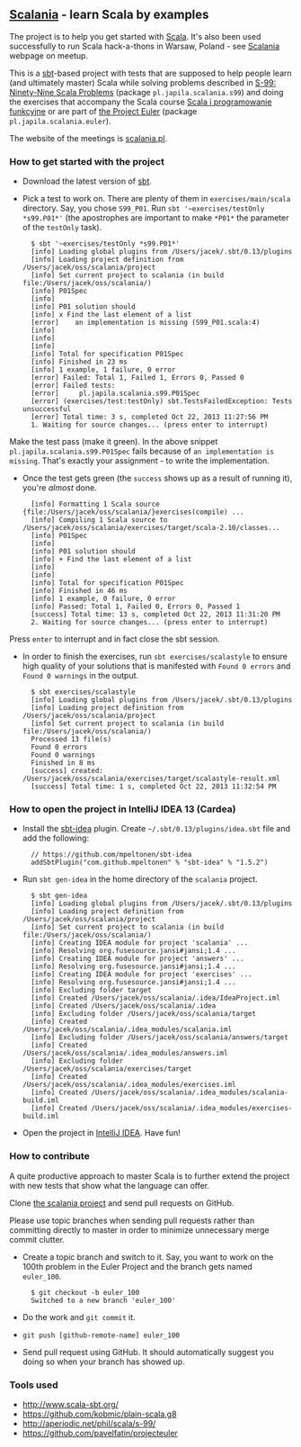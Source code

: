 ## [Scalania](http://scalania.pl) - learn Scala by examples

The project is to help you get started with [Scala](http://scala-lang.org). It's also been used successfully to run Scala hack-a-thons in Warsaw, Poland - see [Scalania](http://scalania.pl) webpage on meetup.

This is a [sbt](http://www.scala-sbt.org/)-based project with tests that are supposed to help people learn (and ultimately master) Scala while solving problems described in [S-99: Ninety-Nine Scala Problems](http://aperiodic.net/phil/scala/s-99/) (package `pl.japila.scalania.s99`) and doing the exercises that accompany the Scala course [Scala i programowanie funkcyjne](http://www.grzegorzbalcerek.net/scalafp.html) or are part of [the Project Euler](http://projecteuler.net/problems) (package `pl.japila.scalania.euler`).

The website of the meetings is [scalania.pl](http://scalania.pl).

### How to get started with the project
* Download the latest version of [sbt](http://www.scala-sbt.org/).
* Pick a test to work on. There are plenty of them in `exercises/main/scala` directory.
Say, you chose `S99_P01`. Run `sbt '~exercises/testOnly *s99.P01*'` (the apostrophes are important to make `*P01*` the parameter of the `testOnly` task).

        $ sbt '~exercises/testOnly *s99.P01*'
        [info] Loading global plugins from /Users/jacek/.sbt/0.13/plugins
        [info] Loading project definition from /Users/jacek/oss/scalania/project
        [info] Set current project to scalania (in build file:/Users/jacek/oss/scalania/)
        [info] P01Spec
        [info]
        [info] P01 solution should
        [info] x Find the last element of a list
        [error]    an implementation is missing (S99_P01.scala:4)
        [info]
        [info]
        [info]
        [info] Total for specification P01Spec
        [info] Finished in 23 ms
        [info] 1 example, 1 failure, 0 error
        [error] Failed: Total 1, Failed 1, Errors 0, Passed 0
        [error] Failed tests:
        [error] 	pl.japila.scalania.s99.P01Spec
        [error] (exercises/test:testOnly) sbt.TestsFailedException: Tests unsuccessful
        [error] Total time: 3 s, completed Oct 22, 2013 11:27:56 PM
        1. Waiting for source changes... (press enter to interrupt)

Make the test pass (make it green). In the above snippet `pl.japila.scalania.s99.P01Spec` fails because of `an implementation is missing`. That's exactly your assignment - to write the implementation.

* Once the test gets green (the `success` shows up as a result of running it), you're *almost* done.

        [info] Formatting 1 Scala source {file:/Users/jacek/oss/scalania/}exercises(compile) ...
        [info] Compiling 1 Scala source to /Users/jacek/oss/scalania/exercises/target/scala-2.10/classes...
        [info] P01Spec
        [info]
        [info] P01 solution should
        [info] + Find the last element of a list
        [info]
        [info]
        [info] Total for specification P01Spec
        [info] Finished in 46 ms
        [info] 1 example, 0 failure, 0 error
        [info] Passed: Total 1, Failed 0, Errors 0, Passed 1
        [success] Total time: 13 s, completed Oct 22, 2013 11:31:20 PM
        2. Waiting for source changes... (press enter to interrupt)

Press `enter` to interrupt and in fact close the sbt session.

* In order to finish the exercises, run `sbt exercises/scalastyle` to ensure high quality of your solutions that is manifested with `Found 0 errors` and `Found 0 warnings` in the output.

        $ sbt exercises/scalastyle
        [info] Loading global plugins from /Users/jacek/.sbt/0.13/plugins
        [info] Loading project definition from /Users/jacek/oss/scalania/project
        [info] Set current project to scalania (in build file:/Users/jacek/oss/scalania/)
        Processed 13 file(s)
        Found 0 errors
        Found 0 warnings
        Finished in 8 ms
        [success] created: /Users/jacek/oss/scalania/exercises/target/scalastyle-result.xml
        [success] Total time: 1 s, completed Oct 22, 2013 11:32:54 PM

### How to open the project in IntelliJ IDEA 13 (Cardea)
* Install the [sbt-idea](https://github.com/mpeltonen/sbt-idea) plugin.
Create `~/.sbt/0.13/plugins/idea.sbt` file and add the following:

        // https://github.com/mpeltonen/sbt-idea
        addSbtPlugin("com.github.mpeltonen" % "sbt-idea" % "1.5.2")

* Run `sbt gen-idea` in the home directory of the `scalania` project.

        $ sbt gen-idea
        [info] Loading global plugins from /Users/jacek/.sbt/0.13/plugins
        [info] Loading project definition from /Users/jacek/oss/scalania/project
        [info] Set current project to scalania (in build file:/Users/jacek/oss/scalania/)
        [info] Creating IDEA module for project 'scalania' ...
        [info] Resolving org.fusesource.jansi#jansi;1.4 ...
        [info] Creating IDEA module for project 'answers' ...
        [info] Resolving org.fusesource.jansi#jansi;1.4 ...
        [info] Creating IDEA module for project 'exercises' ...
        [info] Resolving org.fusesource.jansi#jansi;1.4 ...
        [info] Excluding folder target
        [info] Created /Users/jacek/oss/scalania/.idea/IdeaProject.iml
        [info] Created /Users/jacek/oss/scalania/.idea
        [info] Excluding folder /Users/jacek/oss/scalania/target
        [info] Created /Users/jacek/oss/scalania/.idea_modules/scalania.iml
        [info] Excluding folder /Users/jacek/oss/scalania/answers/target
        [info] Created /Users/jacek/oss/scalania/.idea_modules/answers.iml
        [info] Excluding folder /Users/jacek/oss/scalania/exercises/target
        [info] Created /Users/jacek/oss/scalania/.idea_modules/exercises.iml
        [info] Created /Users/jacek/oss/scalania/.idea_modules/scalania-build.iml
        [info] Created /Users/jacek/oss/scalania/.idea_modules/exercises-build.iml

* Open the project in [IntelliJ IDEA](http://www.jetbrains.com/idea/). Have fun!

### How to contribute
A quite productive approach to master Scala is to further extend the project with new tests that show what the language can offer.

Clone [the scalania project](https://github.com/jaceklaskowski/scalania) and send pull requests on GitHub.

Please use topic branches when sending pull requests rather than committing directly to master in order to minimize unnecessary merge commit clutter.

* Create a topic branch and switch to it. Say, you want to work on the 100th problem in the Euler Project and the branch gets named `euler_100`.

        $ git checkout -b euler_100
        Switched to a new branch 'euler_100'

* Do the work and `git commit` it.

* `git push [github-remote-name] euler_100`

* Send pull request using GitHub. It should automatically suggest you doing so when your branch has showed up.

### Tools used
* http://www.scala-sbt.org/
* https://github.com/kobmic/plain-scala.g8
* http://aperiodic.net/phil/scala/s-99/
* https://github.com/pavelfatin/projecteuler
